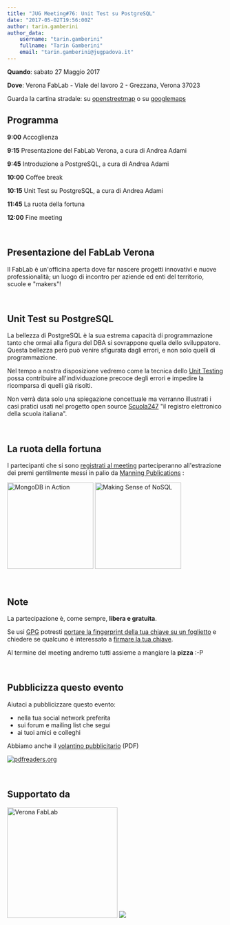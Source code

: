 ```yaml
---
title: "JUG Meeting#76: Unit Test su PostgreSQL"
date: "2017-05-02T19:56:00Z"
author: tarin.gamberini
author_data:
    username: "tarin.gamberini"
    fullname: "Tarin Gamberini"
    email: "tarin.gamberini@jugpadova.it"
---
```


**Quando**: sabato 27 Maggio 2017

**Dove**: Verona FabLab - Viale del lavoro 2 - Grezzana, Verona 37023

Guarda la cartina stradale: su
[openstreetmap](https://osm.org/go/0CrjlC1-?node=2848089725) o su
[googlemaps](https://goo.gl/maps/sCKZViiuHxG2)

Programma
---------

**9:00** Accoglienza

**9:15** Presentazione del FabLab Verona, a cura di Andrea Adami

**9:45** Introduzione a PostgreSQL, a cura di Andrea Adami

**10:00** Coffee break

**10:15** Unit Test su PostgreSQL, a cura di Andrea Adami

**11:45** La ruota della fortuna

**12:00** Fine meeting

<br />

Presentazione del FabLab Verona
-------------------------------

Il FabLab è un'officina aperta dove far nascere progetti innovativi e
nuove professionalità; un luogo di incontro per aziende ed enti del
territorio, scuole e "makers"!

<br />

Unit Test su PostgreSQL
-----------------------

La bellezza di PostgreSQL è la sua estrema capacità di programmazione
tanto che ormai alla figura del DBA si sovrappone quella dello
sviluppatore. Questa bellezza però può venire sfigurata dagli errori, e
non solo quelli di programmazione.

Nel tempo a nostra disposizione vedremo come la tecnica dello [Unit
Testing](https://it.wikipedia.org/wiki/Unit_testing) possa contribuire
all'individuazione precoce degli errori e impedire la ricomparsa di
quelli già risolti.

Non verrà data solo una spiegazione concettuale ma verranno illustrati i
casi pratici usati nel progetto open source
[Scuola247](http://www.scuola247.org/) "il registro elettronico della
scuola italiana".

<br />

La ruota della fortuna
----------------------

I partecipanti che si sono [registrati al
meeting](http://www.jugevents.org/jugevents/event/show.html?id=61026)
parteciperanno all'estrazione dei premi gentilmente messi in palio da
[Manning Publications](http://www.manning.com/) :

<a href="https://www.manning.com/books/mongodb-in-action-second-edition"><img src="https://images.manning.com/720/960/resize/book/5/bea831b-6258-49d6-a2f3-c80233fccff1/Banker-MongoDB-2ed-HI.png" title="MongoDB in Action" style="width:200px;"/></a>
<a href="https://www.manning.com/books/making-sense-of-nosql"><img src="https://images.manning.com/720/960/resize/book/1/c9845ad-4390-4c2c-b9fa-cd96927c31ef/mccreary.png" title="Making Sense of NoSQL" style="width:200px;"/></a>

<br />

Note
----

La partecipazione è, come sempre, **libera e gratuita**.

Se usi [GPG](https://gnupg.org/) potresti [portare la fingerprint della
tua chiave su un
foglietto](https://gnupg.org/howtos/it/keysigning_party.html#traditional)
e chiedere se qualcuno è interessato a [firmare la tua
chiave](https://gnupg.org/howtos/it/keysigning_party.html#AEN160).

Al termine del meeting andremo tutti assieme a mangiare la **pizza** :-P

<br />

Pubblicizza questo evento
-------------------------

Aiutaci a pubblicizzare questo evento:

-   nella tua social network preferita
-   sui forum e mailing list che segui
-   ai tuoi amici e colleghi

Abbiamo anche il [volantino
pubblicitario](http://www.jugpadova.it/files/JUGmeeting76.pdf) (PDF)

<a href="http://pdfreaders.org/"><img src="http://pdfreaders.org/graphics/pdfreaders-free.svg" alt="pdfreaders.org" /></a>

<br />

Supportato da
-------------

<a href="http://www.veronafablab.it/"><img src="http://www.veronafablab.it/wp-content/uploads/2016/09/verona-fablab-color.png" title="Verona FabLab" style="width:256px;"/></a>
<a title="Manning User Group Program" href="http://www.manning.com/ugprogram/"><img src="http://www.jugpadova.it/files/manning_user_group_program_banner3.jpg" /></a>
